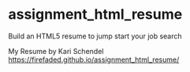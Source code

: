 # assignment_html_resume
Build an HTML5 resume to jump start your job search

My Resume by Kari Schendel
https://firefaded.github.io/assignment_html_resume/
